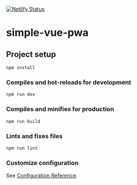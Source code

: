 [![Netlify Status](https://api.netlify.com/api/v1/badges/c1dc3176-5e77-4441-9583-eb17c810eb00/deploy-status)](https://app.netlify.com/sites/simple-vue-pwa/deploys)
# simple-vue-pwa

## Project setup
```
npm install
```

### Compiles and hot-reloads for development
```
npm run dev
```

### Compiles and minifies for production
```
npm run build
```

### Lints and fixes files
```
npm run lint
```

### Customize configuration
See [Configuration Reference](https://cli.vuejs.org/config/).
